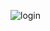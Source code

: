 ![login](https://github.com/jacksaycus/asset-frontend/assets/128669178/c6951b12-bb67-4975-b496-cf06c0b679d9)
